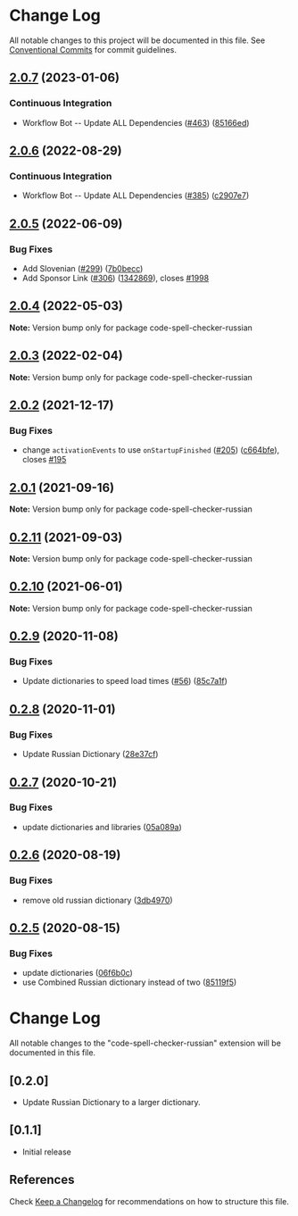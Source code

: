 # Change Log

All notable changes to this project will be documented in this file.
See [Conventional Commits](https://conventionalcommits.org) for commit guidelines.

## [2.0.7](https://github.com/streetsidesoftware/vscode-cspell-dict-extensions/compare/code-spell-checker-russian@2.0.6...code-spell-checker-russian@2.0.7) (2023-01-06)


### Continuous Integration

* Workflow Bot -- Update ALL Dependencies ([#463](https://github.com/streetsidesoftware/vscode-cspell-dict-extensions/issues/463)) ([85166ed](https://github.com/streetsidesoftware/vscode-cspell-dict-extensions/commit/85166ed01b3b324b9bfc737443a76318aa1cdda7))

## [2.0.6](https://github.com/streetsidesoftware/vscode-cspell-dict-extensions/compare/code-spell-checker-russian@2.0.5...code-spell-checker-russian@2.0.6) (2022-08-29)


### Continuous Integration

* Workflow Bot -- Update ALL Dependencies ([#385](https://github.com/streetsidesoftware/vscode-cspell-dict-extensions/issues/385)) ([c2907e7](https://github.com/streetsidesoftware/vscode-cspell-dict-extensions/commit/c2907e7af39c1b7f42549cfb5f555dce6f62fb4a))

## [2.0.5](https://github.com/streetsidesoftware/vscode-cspell-dict-extensions/compare/code-spell-checker-russian@2.0.4...code-spell-checker-russian@2.0.5) (2022-06-09)


### Bug Fixes

* Add Slovenian ([#299](https://github.com/streetsidesoftware/vscode-cspell-dict-extensions/issues/299)) ([7b0becc](https://github.com/streetsidesoftware/vscode-cspell-dict-extensions/commit/7b0becc910e11e674ad32be812aa5e138b005219))
* Add Sponsor Link ([#306](https://github.com/streetsidesoftware/vscode-cspell-dict-extensions/issues/306)) ([1342869](https://github.com/streetsidesoftware/vscode-cspell-dict-extensions/commit/13428699ee20f6b6a597dd2638d5633f2a53c9cf)), closes [#1998](https://github.com/streetsidesoftware/vscode-cspell-dict-extensions/issues/1998)





## [2.0.4](https://github.com/streetsidesoftware/vscode-cspell-dict-extensions/compare/code-spell-checker-russian@2.0.3...code-spell-checker-russian@2.0.4) (2022-05-03)

**Note:** Version bump only for package code-spell-checker-russian





## [2.0.3](https://github.com/streetsidesoftware/vscode-cspell-dict-extensions/compare/code-spell-checker-russian@2.0.2...code-spell-checker-russian@2.0.3) (2022-02-04)

**Note:** Version bump only for package code-spell-checker-russian





## [2.0.2](https://github.com/streetsidesoftware/vscode-cspell-dict-extensions/compare/code-spell-checker-russian@2.0.1...code-spell-checker-russian@2.0.2) (2021-12-17)


### Bug Fixes

* change `activationEvents` to use `onStartupFinished` ([#205](https://github.com/streetsidesoftware/vscode-cspell-dict-extensions/issues/205)) ([c664bfe](https://github.com/streetsidesoftware/vscode-cspell-dict-extensions/commit/c664bfe88497c9eaf82aa5549734d99db9194001)), closes [#195](https://github.com/streetsidesoftware/vscode-cspell-dict-extensions/issues/195)





## [2.0.1](https://github.com/streetsidesoftware/vscode-cspell-dict-extensions/compare/code-spell-checker-russian@0.2.11...code-spell-checker-russian@2.0.1) (2021-09-16)

**Note:** Version bump only for package code-spell-checker-russian





## [0.2.11](https://github.com/streetsidesoftware/vscode-cspell-dict-extensions/compare/code-spell-checker-russian@0.2.10...code-spell-checker-russian@0.2.11) (2021-09-03)

**Note:** Version bump only for package code-spell-checker-russian

## [0.2.10](https://github.com/streetsidesoftware/vscode-cspell-dict-extensions/compare/code-spell-checker-russian@0.2.9...code-spell-checker-russian@0.2.10) (2021-06-01)

**Note:** Version bump only for package code-spell-checker-russian

## [0.2.9](https://github.com/streetsidesoftware/vscode-cspell-dict-extensions/compare/code-spell-checker-russian@0.2.8...code-spell-checker-russian@0.2.9) (2020-11-08)

### Bug Fixes

- Update dictionaries to speed load times ([#56](https://github.com/streetsidesoftware/vscode-cspell-dict-extensions/issues/56)) ([85c7a1f](https://github.com/streetsidesoftware/vscode-cspell-dict-extensions/commit/85c7a1f3363945594f6d86dbb7dae7f4c95a76e7))

## [0.2.8](https://github.com/streetsidesoftware/vscode-cspell-dict-extensions/compare/code-spell-checker-russian@0.2.7...code-spell-checker-russian@0.2.8) (2020-11-01)

### Bug Fixes

- Update Russian Dictionary ([28e37cf](https://github.com/streetsidesoftware/vscode-cspell-dict-extensions/commit/28e37cfa382520aa804f4de03f83e1a80ab94996))

## [0.2.7](https://github.com/streetsidesoftware/vscode-cspell-dict-extensions/compare/code-spell-checker-russian@0.2.6...code-spell-checker-russian@0.2.7) (2020-10-21)

### Bug Fixes

- update dictionaries and libraries ([05a089a](https://github.com/streetsidesoftware/vscode-cspell-dict-extensions/commit/05a089add3e0e3606ac1604df1539adfb272461f))

## [0.2.6](https://github.com/streetsidesoftware/vscode-cspell-dict-extensions/compare/code-spell-checker-russian@0.2.5...code-spell-checker-russian@0.2.6) (2020-08-19)

### Bug Fixes

- remove old russian dictionary ([3db4970](https://github.com/streetsidesoftware/vscode-cspell-dict-extensions/commit/3db4970fea291d31e5318270239c4fd2689738cc))

## [0.2.5](https://github.com/streetsidesoftware/vscode-cspell-dict-extensions/compare/code-spell-checker-russian@0.2.4...code-spell-checker-russian@0.2.5) (2020-08-15)

### Bug Fixes

- update dictionaries ([06f6b0c](https://github.com/streetsidesoftware/vscode-cspell-dict-extensions/commit/06f6b0cd9c011d55de841aa75591422a18d8a8f6))
- use Combined Russian dictionary instead of two ([85119f5](https://github.com/streetsidesoftware/vscode-cspell-dict-extensions/commit/85119f590946fe2af2ad726cf51a7b3d96cf4149))

# Change Log

All notable changes to the "code-spell-checker-russian" extension will be documented in this file.

## [0.2.0]

- Update Russian Dictionary to a larger dictionary.

## [0.1.1]

- Initial release

## References

Check [Keep a Changelog](http://keepachangelog.com/) for recommendations on how to structure this file.
